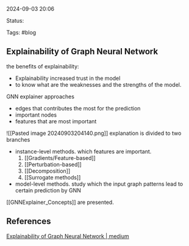 

2024-09-03 20:06

Status:

Tags: #blog

## Explainability of Graph Neural Network

the benefits of explainability:
- Explainability increased trust in the model
- to know what are the weaknesses and the strengths of the model.

GNN explainer approaches
- edges that contributes the most for the prediction
- important nodes 
- features that are most important

![[Pasted image 20240903204140.png]]
explanation is divided to two branches
* instance-level methods. which features are important. 
	1. [[Gradients/Feature-based]]
	2. [[Perturbation-based]]
	3. [[Decomposition]]
	4. [[Surrogate methods]]
* model-level methods. study which the input graph patterns lead to certain prediction by GNN

 [[GNNExplainer_Concepts]] are presented.





## References

[Explainability of Graph Neural Network | medium](https://arshren.medium.com/explainability-of-graph-neural-network-52e9dd43cf76)
